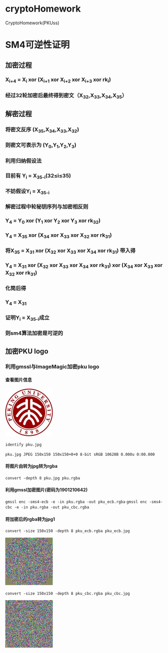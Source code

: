 # cryptoHomework
CryptoHomework(PKUss)

# SM4可逆性证明
## 加密过程
### X<sub>i+4</sub> = X<sub>i</sub>	xor (X<sub>i+1</sub> xor X<sub>i+2</sub> xor X<sub>i+3</sub> xor rk<sub>i</sub>)
### 经过32轮加密后最终得到密文（X<sub>32</sub>,X<sub>33</sub>,X<sub>34</sub>,X<sub>35</sub>）
## 解密过程
### 将密文反序 (X<sub>35</sub>,X<sub>34</sub>,X<sub>33</sub>,X<sub>32</sub>)
### 则密文可表示为 (Y<sub>0</sub>,Y<sub>1</sub>,Y<sub>2</sub>,Y<sub>3</sub>)
### 利用归纳假设法
### 目前有 Y<sub>i</sub> = X<sub>35-i</sub>(32≤i≤35)
### 不妨假设Y<sub>i</sub> = X<sub>35-i</sub>
### 解密过程中轮秘钥序列与加密相反则
### Y<sub>4</sub> = Y<sub>0</sub> xor (Y<sub>1</sub> xor Y<sub>2</sub> xor Y<sub>3</sub> xor rk<sub>32</sub>)
### Y<sub>4</sub> = X<sub>35</sub> xor (X<sub>34</sub> xor X<sub>33</sub> xor X<sub>32</sub> xor rk<sub>31</sub>)
### 将X<sub>35</sub> = X<sub>31</sub> xor (X<sub>32</sub> xor X<sub>33</sub> xor X<sub>34</sub> xor rk<sub>31</sub>) 带入得
### Y<sub>4</sub> = X<sub>31</sub> xor (X<sub>32</sub> xor X<sub>33</sub> xor X<sub>34</sub> xor rk<sub>31</sub>) xor (X<sub>34</sub> xor X<sub>33</sub> xor X<sub>32</sub> xor rk<sub>31</sub>)
### 化简后得
### Y<sub>4</sub> = X<sub>31</sub>
### 证明Y<sub>i</sub> = X<sub>35-i</sub>成立
### 则sm4算法加密是可逆的

## 加密PKU logo
### 利用**gmssl**与**ImageMagic**加密pku logo
#### 查看图片信息
![image](https://github.com/agenthtb/cryptoHomework/blob/master/Image/pku.jpg)

`identify pku.jpg`

`pku.jpg JPEG 150x150 150x150+0+0 8-bit sRGB 10620B 0.000u 0:00.000`
#### 将图片由转为jpg转为rgba
`convert -depth 8 pku.jpg pku.rgba`

#### 利用gmssl加密图片(密码为1901210642)
`gmssl enc -sms4-ecb -e -in pku.rgba -out pku_ecb.rgba`
`gmssl enc -sms4-cbc -e -in pku.rgba -out pku_cbc.rgba`

#### 将加密后的rgba转为jpg1
`convert -size 150x150 -depth 8 pku_ecb.rgba pku_ecb.jpg`

![image](https://github.com/agenthtb/cryptoHomework/blob/master/Image/pku_ecb.jpg)

`convert -size 150x150 -depth 8 pku_cbc.rgba pku_cbc.jpg`

![image](https://github.com/agenthtb/cryptoHomework/blob/master/Image/pku_cbc.jpg)
